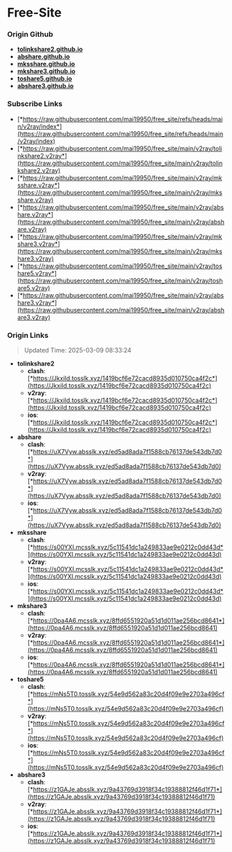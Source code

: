 # Free-Site

### Origin Github

- [**tolinkshare2.github.io**](https://github.com/tolinkshare2/tolinkshare2.github.io)
- [**abshare.github.io**](https://github.com/abshare/abshare.github.io)
- [**mksshare.github.io**](https://github.com/mksshare/mksshare.github.io)
- [**mkshare3.github.io**](https://github.com/mkshare3/mkshare3.github.io)
- [**toshare5.github.io**](https://github.com/toshare5/toshare5.github.io)
- [**abshare3.github.io**](https://github.com/abshare3/abshare3.github.io)

### Subscribe Links

- [*https://raw.githubusercontent.com/mai19950/free_site/refs/heads/main/v2ray/index*](https://raw.githubusercontent.com/mai19950/free_site/refs/heads/main/v2ray/index)
- [*https://raw.githubusercontent.com/mai19950/free_site/main/v2ray/tolinkshare2.v2ray*](https://raw.githubusercontent.com/mai19950/free_site/main/v2ray/tolinkshare2.v2ray)
- [*https://raw.githubusercontent.com/mai19950/free_site/main/v2ray/mksshare.v2ray*](https://raw.githubusercontent.com/mai19950/free_site/main/v2ray/mksshare.v2ray)
- [*https://raw.githubusercontent.com/mai19950/free_site/main/v2ray/abshare.v2ray*](https://raw.githubusercontent.com/mai19950/free_site/main/v2ray/abshare.v2ray)
- [*https://raw.githubusercontent.com/mai19950/free_site/main/v2ray/mkshare3.v2ray*](https://raw.githubusercontent.com/mai19950/free_site/main/v2ray/mkshare3.v2ray)
- [*https://raw.githubusercontent.com/mai19950/free_site/main/v2ray/toshare5.v2ray*](https://raw.githubusercontent.com/mai19950/free_site/main/v2ray/toshare5.v2ray)
- [*https://raw.githubusercontent.com/mai19950/free_site/main/v2ray/abshare3.v2ray*](https://raw.githubusercontent.com/mai19950/free_site/main/v2ray/abshare3.v2ray)

### Origin Links

> Updated Time: 2025-03-09 08:33:24

- **tolinkshare2**
  - **clash**: [*https://JkxiId.tosslk.xyz/1419bcf6e72cacd8935d010750ca4f2c*](https://JkxiId.tosslk.xyz/1419bcf6e72cacd8935d010750ca4f2c)
  - **v2ray**: [*https://JkxiId.tosslk.xyz/1419bcf6e72cacd8935d010750ca4f2c*](https://JkxiId.tosslk.xyz/1419bcf6e72cacd8935d010750ca4f2c)
  - **ios**: [*https://JkxiId.tosslk.xyz/1419bcf6e72cacd8935d010750ca4f2c*](https://JkxiId.tosslk.xyz/1419bcf6e72cacd8935d010750ca4f2c)
- **abshare**
  - **clash**: [*https://uX7Vyw.absslk.xyz/ed5ad8ada7f1588cb76137de543db7d0*](https://uX7Vyw.absslk.xyz/ed5ad8ada7f1588cb76137de543db7d0)
  - **v2ray**: [*https://uX7Vyw.absslk.xyz/ed5ad8ada7f1588cb76137de543db7d0*](https://uX7Vyw.absslk.xyz/ed5ad8ada7f1588cb76137de543db7d0)
  - **ios**: [*https://uX7Vyw.absslk.xyz/ed5ad8ada7f1588cb76137de543db7d0*](https://uX7Vyw.absslk.xyz/ed5ad8ada7f1588cb76137de543db7d0)
- **mksshare**
  - **clash**: [*https://s00YXI.mcsslk.xyz/5c11541dc1a249833ae9e0212c0dd43d*](https://s00YXI.mcsslk.xyz/5c11541dc1a249833ae9e0212c0dd43d)
  - **v2ray**: [*https://s00YXI.mcsslk.xyz/5c11541dc1a249833ae9e0212c0dd43d*](https://s00YXI.mcsslk.xyz/5c11541dc1a249833ae9e0212c0dd43d)
  - **ios**: [*https://s00YXI.mcsslk.xyz/5c11541dc1a249833ae9e0212c0dd43d*](https://s00YXI.mcsslk.xyz/5c11541dc1a249833ae9e0212c0dd43d)
- **mkshare3**
  - **clash**: [*https://0pa4A6.mcsslk.xyz/8ffd6551920a51d1d011ae256bcd8641*](https://0pa4A6.mcsslk.xyz/8ffd6551920a51d1d011ae256bcd8641)
  - **v2ray**: [*https://0pa4A6.mcsslk.xyz/8ffd6551920a51d1d011ae256bcd8641*](https://0pa4A6.mcsslk.xyz/8ffd6551920a51d1d011ae256bcd8641)
  - **ios**: [*https://0pa4A6.mcsslk.xyz/8ffd6551920a51d1d011ae256bcd8641*](https://0pa4A6.mcsslk.xyz/8ffd6551920a51d1d011ae256bcd8641)
- **toshare5**
  - **clash**: [*https://mNs5T0.tosslk.xyz/54e9d562a83c20d4f09e9e2703a496cf*](https://mNs5T0.tosslk.xyz/54e9d562a83c20d4f09e9e2703a496cf)
  - **v2ray**: [*https://mNs5T0.tosslk.xyz/54e9d562a83c20d4f09e9e2703a496cf*](https://mNs5T0.tosslk.xyz/54e9d562a83c20d4f09e9e2703a496cf)
  - **ios**: [*https://mNs5T0.tosslk.xyz/54e9d562a83c20d4f09e9e2703a496cf*](https://mNs5T0.tosslk.xyz/54e9d562a83c20d4f09e9e2703a496cf)
- **abshare3**
  - **clash**: [*https://z1GAJe.absslk.xyz/9a43769d3918f34c19388812f46d1f71*](https://z1GAJe.absslk.xyz/9a43769d3918f34c19388812f46d1f71)
  - **v2ray**: [*https://z1GAJe.absslk.xyz/9a43769d3918f34c19388812f46d1f71*](https://z1GAJe.absslk.xyz/9a43769d3918f34c19388812f46d1f71)
  - **ios**: [*https://z1GAJe.absslk.xyz/9a43769d3918f34c19388812f46d1f71*](https://z1GAJe.absslk.xyz/9a43769d3918f34c19388812f46d1f71)
